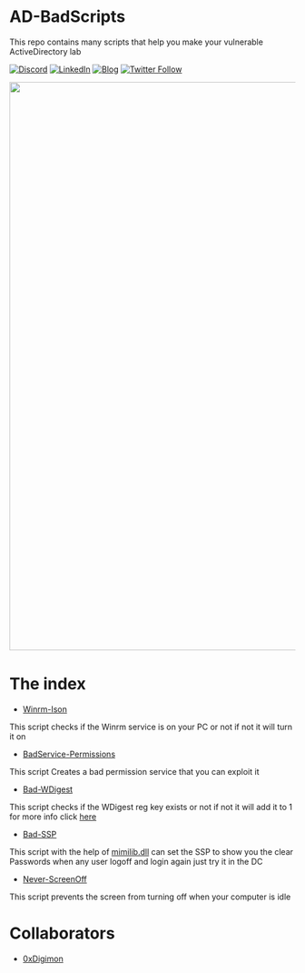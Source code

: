 # AD-BadScripts

This repo contains many scripts that help you make your vulnerable ActiveDirectory lab 

[![Discord](https://img.shields.io/discord/716165691383873536?style=plastic&logo=discord)](https://discord.gg/5y3Z4QkF)
[![LinkedIn](https://img.shields.io/badge/Linkedin-blue?style=plastic&logo=linkedin&logoColor=#0A66C2)](https://www.linkedin.com/in/fadymoheb/)
[![Blog](https://img.shields.io/badge/Blog-Read%20me-orange?style=plastic&logo=wordpress)](https://n1nj10.gitbook.io/n1nj10/)
[![Twitter Follow](https://img.shields.io/twitter/follow/discoverscripts.svg?style=social&label=Follow)](https://twitter.com/FadyMo7eb)

<img src="https://i.pinimg.com/originals/c7/3e/f0/c73ef0fcaee7bd569f45941529a240b8.jpg" align="center" width="1000">

<img src="https://user-images.githubusercontent.com/71278733/172068867-ba3de80b-dc63-44c0-a31b-0ba74c244163.gif" align="center" width="1000" height="3">

<h1>The index </h1>

- [Winrm-Ison](https://github.com/N1NJ10/AD-BadScripts/blob/main/Winrm-Ison.ps1)
  
This script checks if the Winrm service is on your PC or not if not it will turn it on

- [BadService-Permissions](https://github.com/N1NJ10/AD-BadScripts/blob/main/BadService-Permissions.ps1)
  
This script Creates a bad permission service that you can exploit it

- [Bad-WDigest](https://github.com/N1NJ10/AD-BadScripts/blob/main/Bad-WDigest.ps1)

 This script checks if the WDigest reg key exists or not if not it will add it to 1 for more info click <a href="https://adsecurity.org/?page_id=1821">here</a>

- [Bad-SSP](https://github.com/N1NJ10/AD-BadScripts/blob/main/Bad-SSP.ps1)
  
This script with the help of <a href="https://github.com/ParrotSec/mimikatz/tree/master/x64">mimilib.dll</a> can set the SSP to show you the clear Passwords when any user logoff and login again just try it in the DC 

- [Never-ScreenOff](https://github.com/N1NJ10/AD-BadScripts/blob/main/Never-ScreenOff.ps1)

This script prevents the screen from turning off when your computer is idle

<h1>Collaborators</h1>

- [0xDigimon](https://github.com/0xDigimon)
